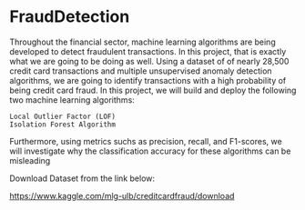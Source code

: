 # FraudDetection

Throughout the financial sector, machine learning algorithms are being developed to detect fraudulent transactions. In this project, that is exactly what we are going to be doing as well. Using a dataset of of nearly 28,500 credit card transactions and multiple unsupervised anomaly detection algorithms, we are going to identify transactions with a high probability of being credit card fraud. In this project, we will build and deploy the following two machine learning algorithms:

    Local Outlier Factor (LOF)
    Isolation Forest Algorithm

Furthermore, using metrics suchs as precision, recall, and F1-scores, we will investigate why the classification accuracy for these algorithms can be misleading

Download Dataset from the link below:

https://www.kaggle.com/mlg-ulb/creditcardfraud/download
